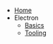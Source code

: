 - [Home](/)
- Electron
	- [Basics](/Electron/ElectronBasics)
	- [Tooling](/Electron/ElectronTooling.md)

